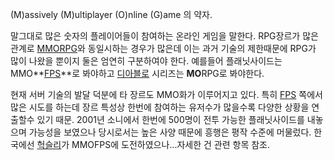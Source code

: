(M)assively (M)ultiplayer (O)nline (G)ame 의 약자.  

말그대로 많은 숫자의 플레이어들이 참여하는 온라인 게임을 말한다. RPG장르가 많은 관계로 [MMORPG](MMORPG.md)와
동일시하는 경우가 많은데 이는 과거 기술의 제한때문에 RPG가 많이 나왔을 뿐이지 둘은 엄연히 구분하여야 한다. 예를들어 플래닛사이드는
MMO**[FPS](FPS.md)**로 봐야하고
[디아블로](%EB%94%94%EC%95%84%EB%B8%94%EB%A1%9C.md) 시리즈는 **MO**RPG로 봐야한다.

현재 서버 기술의 발달 덕분에 타 장르도 MMO화가 이루어지고 있다. 특히 [FPS](FPS.md) 쪽에서 많은 시도를 하는데 장르
특성상 한번에 참여하는 유저수가 많을수록 다양한 상황을 연출할수 있기 때문. 2001년 소니에서 한번에 500명이 전투 가능한 플래닛사이드를
내놓으며 가능성을 보였으나 당시로서는 높은 사양 때문에 흥행은 평작 수준에 머물렀다. 한국에선
[헉슬리](%ED%97%89%EC%8A%AC%EB%A6%AC.md)가 MMOFPS에 도전하였으나...자세한 건 관련 항목 참조.

